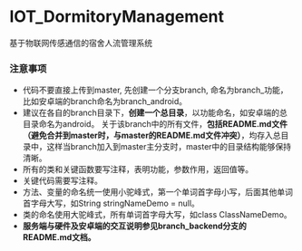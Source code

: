 # IOT_DormitoryManagement
基于物联网传感通信的宿舍人流管理系统

### 注意事项
* 代码不要直接上传到master, 先创建一个分支branch, 命名为branch_功能，比如安卓端的branch命名为branch_android。
* 建议在各自的branch目录下，**创建一个总目录**，以功能命名，如安卓端的总目录命名为android。
  关于该branch中的所有文件，**包括README.md文件（避免合并到master时，与master的README.md文件冲突）**，均存入总目录中，这样当branch加入到master主分支时，master中的目录结构能够保持清晰。
* 所有的类和关键函数要写注释，表明功能，参数作用，返回值等。
* 关键代码需要写注释。
* 方法、变量的命名统一使用小驼峰式，第一个单词首字母小写，后面其他单词首字母大写，如String stringNameDemo = null。
* 类的命名使用大驼峰式，所有单词首字母大写，如class ClassNameDemo。
* **服务端与硬件及安卓端的交互说明参见branch_backend分支的README.md文档。**
